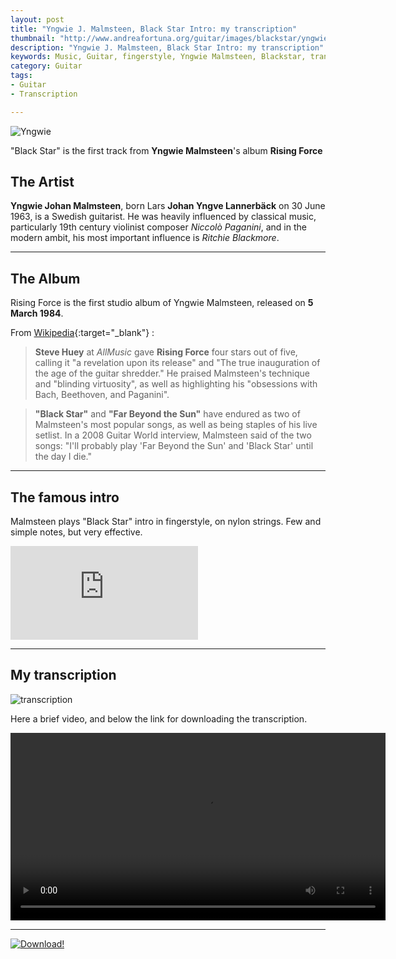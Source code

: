 ```yaml
---
layout: post
title: "Yngwie J. Malmsteen, Black Star Intro: my transcription"
thumbnail: "http://www.andreafortuna.org/guitar/images/blackstar/yngwie.jpg"
description: "Yngwie J. Malmsteen, Black Star Intro: my transcription"
keywords: Music, Guitar, fingerstyle, Yngwie Malmsteen, Blackstar, transcription
category: Guitar
tags: 
- Guitar
- Transcription

---
```


![Yngwie](http://www.andreafortuna.org/guitar/images/blackstar/yngwie.jpg)

"Black Star" is the first track from **Yngwie Malmsteen**'s album **Rising Force**

The Artist
--
**Yngwie Johan Malmsteen**, born Lars **Johan Yngve Lannerbäck** on 30 June 1963, is a Swedish guitarist.
He was heavily influenced by classical music, particularly 19th century violinist composer *Niccolò Paganini*, and in the modern ambit, his most important influence is *Ritchie Blackmore*. 

<hr>

The Album
--
Rising Force is the first studio album of Yngwie Malmsteen, released on **5 March 1984**.

From [Wikipedia](https://en.wikipedia.org/wiki/Rising_Force){:target="_blank"} :

>**Steve Huey** at *AllMusic* gave **Rising Force** four stars out of five, calling it "a revelation upon its release" and "The true inauguration of the age of the guitar shredder." He praised Malmsteen's technique and "blinding virtuosity", as well as highlighting his "obsessions with Bach, Beethoven, and Paganini".

>**"Black Star"** and **"Far Beyond the Sun"** have endured as two of Malmsteen's most popular songs, as well as being staples of his live setlist. In a 2008 Guitar World interview, Malmsteen said of the two songs: "I'll probably play 'Far Beyond the Sun' and 'Black Star' until the day I die."

<hr>

The famous intro
--

Malmsteen plays "Black Star" intro in fingerstyle, on nylon strings. Few and simple notes, but very effective.

<div class="video-container">
<iframe src="https://www.youtube.com/embed/blNQZc84Q5c" frameborder="0" allowfullscreen></iframe>
</div>

<hr>

My transcription
--

![transcription](http://www.andreafortuna.org/guitar/images/blackstar/Black_Star_Intro.png)

Here a brief video, and below the link for downloading the transcription.

<video width="600"  controls>
  <source src="http://www.andreafortuna.org/guitar/video/blackstar/blackstar.mp4" type="video/mp4">
Your browser does not support the video tag.
</video>

<hr/>

[![Download!](http://www.andreafortuna.org/images/Download-PDF-Button.png)](http://www.andreafortuna.org/guitar/files/blackstar/Black_Star_Intro.pdf)
